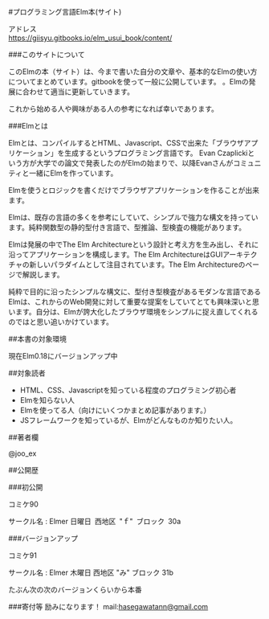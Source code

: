 #プログラミング言語Elm本(サイト)

アドレス  
https://giisyu.gitbooks.io/elm_usui_book/content/

###このサイトについて

このElmの本（サイト）は、今まで書いた自分の文章や、基本的なElmの使い方についてまとめています。gitbookを使って一般に公開しています。
。Elmの発展に合わせて適当に更新していきます。

これから始める人や興味がある人の参考になれば幸いであります。


###Elmとは

Elmとは、コンパイルするとHTML、Javascript、CSSで出来た「ブラウザアプリケーション」を生成するというプログラミング言語です。
Evan Czaplickiという方が大学での論文で発表したのがElmの始まりで、以降Evanさんがコミュニティと一緒にElmを作っています。

Elmを使うとロジックを書くだけでブラウザアプリケーションを作ることが出来ます。

Elmは、既存の言語の多くを参考にしていて、シンプルで強力な構文を持っています。純粋関数型の静的型付き言語で、型推論、型検査の機能があります。

Elmは発展の中でThe Elm Architectureという設計と考え方を生み出し、それに沿ってアプリケーションを構成します。The Elm ArchitectureはGUIアーキテクチャの新しいパラダイムとして注目されています。The Elm Architectureのページで解説します。

純粋で目的に沿ったシンプルな構文に、型付き型検査があるモダンな言語であるElmは、これからのWeb開発に対して重要な提案をしていてとても興味深いと思います。自分は、Elmが誇大化したブラウザ環境をシンプルに捉え直してくれるのではと思い追いかけています。


##本書の対象環境

現在Elm0.18にバージョンアップ中

##対象読者

* HTML、CSS、Javascriptを知っている程度のプログラミング初心者
* Elmを知らない人
* Elmを使ってる人（向けにいくつかまとめ記事があります。）
* JSフレームワークを知っているが、Elmがどんなものか知りたい人。

##著者欄

@joo_ex

##公開歴

###初公開

コミケ90

サークル名 : Elmer
日曜日 西地区 "ｆ" ブロック 30a

###バージョンアップ

コミケ91

サークル名 : Elmer
木曜日 西地区 "み" ブロック 31b

たぶん次の次のバージョンくらいから本番

###寄付等
励みになります！
mail:hasegawatann@gmail.com
